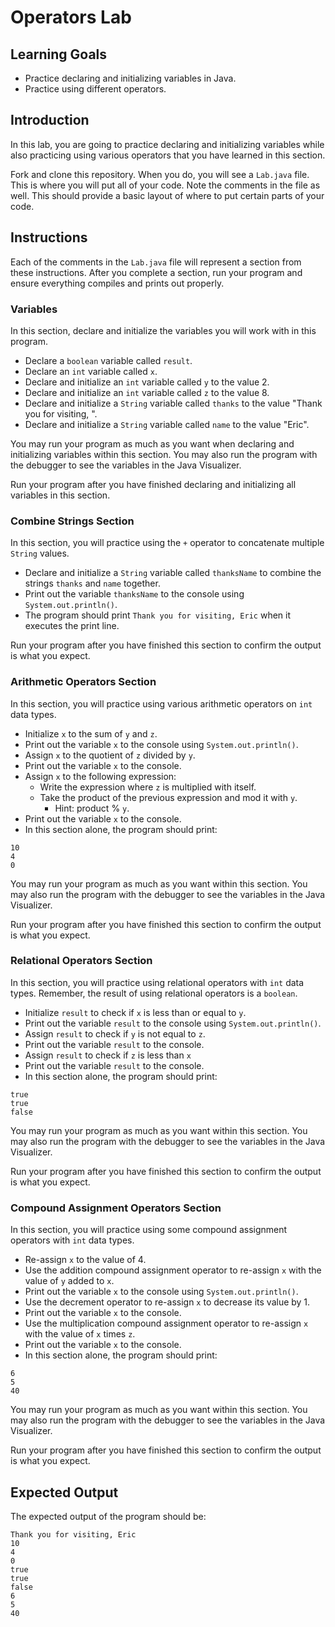 # Operators Lab

## Learning Goals

- Practice declaring and initializing variables in Java.
- Practice using different operators.

## Introduction

In this lab, you are going to practice declaring and initializing variables
while also practicing using various operators that you have learned in this
section.

Fork and clone this repository. When you do, you will see a `Lab.java` file.
This is where you will put all of your code. Note the comments in the file as
well. This should provide a basic layout of where to put certain parts of your
code.

## Instructions

Each of the comments in the `Lab.java` file will represent a section from these
instructions. After you complete a section, run your program and ensure
everything compiles and prints out properly.

### Variables

In this section, declare and initialize the variables you will work with in this
program.

- Declare a `boolean` variable called `result`.
- Declare an `int` variable called `x`.
- Declare and initialize an `int` variable called `y` to the value 2.
- Declare and initialize an `int` variable called `z` to the value 8.
- Declare and initialize a `String` variable called `thanks` to the value
  "Thank you for visiting, ".
- Declare and initialize a `String` variable called `name` to the value "Eric".

You may run your program as much as you want when declaring and initializing
variables within this section. You may also run the program with the debugger to
see the variables in the Java Visualizer.

Run your program after you have finished declaring and initializing all
variables in this section.

### Combine Strings Section

In this section, you will practice using the `+` operator to concatenate
multiple `String` values.

- Declare and initialize a `String` variable called `thanksName` to combine the
  strings `thanks` and `name` together.
- Print out the variable `thanksName` to the console using
  `System.out.println()`.
- The program should print `Thank you for visiting, Eric` when it executes the
  print line.

Run your program after you have finished this section to confirm the output is
what you expect.

### Arithmetic Operators Section

In this section, you will practice using various arithmetic operators on `int`
data types.

- Initialize `x` to the sum of `y` and `z`.
- Print out the variable `x` to the console using `System.out.println()`.
- Assign `x` to the quotient of `z` divided by `y`.
- Print out the variable `x` to the console.
- Assign `x` to the following expression:
  - Write the expression where `z` is multiplied with itself.
  - Take the product of the previous expression and mod it with `y`.
    - Hint: product % `y`.
- Print out the variable `x` to the console.
- In this section alone, the program should print:

```text
10
4
0
```

You may run your program as much as you want within this section. You may also
run the program with the debugger to see the variables in the Java Visualizer.

Run your program after you have finished this section to confirm the output is
what you expect.

### Relational Operators Section

In this section, you will practice using relational operators with `int` data
types. Remember, the result of using relational operators is a `boolean`.

- Initialize `result` to check if `x` is less than or equal to `y`.
- Print out the variable `result` to the console using `System.out.println()`.
- Assign `result` to check if `y` is not equal to `z`.
- Print out the variable `result` to the console.
- Assign `result` to check if `z` is less than `x`
- Print out the variable `result` to the console.
- In this section alone, the program should print:

```text
true
true
false
```

You may run your program as much as you want within this section. You may also
run the program with the debugger to see the variables in the Java Visualizer.

Run your program after you have finished this section to confirm the output is
what you expect.

### Compound Assignment Operators Section

In this section, you will practice using some compound assignment operators with
`int` data types.

- Re-assign `x` to the value of 4.
- Use the addition compound assignment operator to re-assign `x` with the value
  of `y` added to `x`.
- Print out the variable `x` to the console using `System.out.println()`.
- Use the decrement operator to re-assign `x` to decrease its value by 1.
- Print out the variable `x` to the console.
- Use the multiplication compound assignment operator to re-assign `x` with the
  value of `x` times `z`.
- Print out the variable `x` to the console.
- In this section alone, the program should print:

```text
6
5
40
```

You may run your program as much as you want within this section. You may also
run the program with the debugger to see the variables in the Java Visualizer.

Run your program after you have finished this section to confirm the output is
what you expect.

## Expected Output

The expected output of the program should be:

```text
Thank you for visiting, Eric
10
4
0
true
true
false
6
5
40
```
